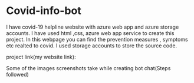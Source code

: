 # Covid-info-bot

I have covid-19 helpline website with azure web app and azure storage accounts. I have used html ,css, azure web app service to create this project. In this webpage you  can find  the prevention measures , symptoms etc realted to covid.
I used storage accounts to store the source code.


project link(my website link): 

Some of the images screenshots take while creating bot chat(Steps followed)




